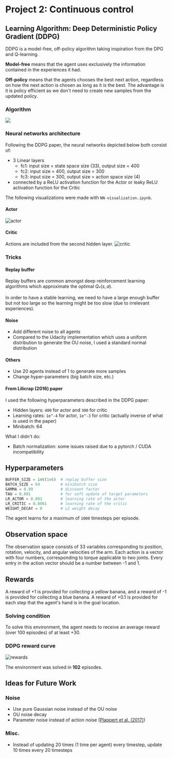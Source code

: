 # Project 2: Continuous control

<!-- The report clearly describes the learning algorithm, along with the chosen hyperparameters. It also describes the model architectures for any neural networks. -->

## Learning Algorithm: Deep Deterministic Policy Gradient (DDPG)

DDPG is a model-free, off-policy algorithm taking inspiration from the DPG and Q-learning.

__Model-free__ means that the agent uses exclusively the information contained in the experiences it had.

__Off-policy__ means that the agents chooses the best next action, regardless on how the next action is chosen as long as it is the best. The advantage is it is policy efficient as we don't need to create new samples from the updated policy.

### Algorithm

![](img/ddpg_algorithm.png)

### Neural networks architecture
Following the DDPG paper, the neural networks depicted below both consist of:
* 3 Linear layers
  * fc1: input size = state space size (33), output size = 400
  * fc2: input size = 400, output size = 300
  * fc3: input size = 300, output size = action space size (4)
* connected by a ReLU activation function for the Actor or leaky ReLU activation function for the Critic

The following visualizations were made with `NN-visualization.ipynb`.

#### Actor
![actor](img/actor-nn.svg)

#### Critic
Actions are included from the second hidden layer.
![critic](img/critic-nn.svg)

### Tricks

#### Replay buffer
Replay buffers are common amongst deep reinforcement learning algorithms which approximate the optimal $Q_*(s,a)$.

In order to have a stable learning, we need to have a large enough buffer but not too large so the learning might be too slow (due to irrelevant experiences).

#### Noise
* Add different noise to all agents
* Compared to the Udacity implementation which uses a uniform distribution to generate the OU noise, I used a standard normal distribution

#### Others
* Use 20 agents instead of 1 to generate more samples
* Change hyper-parameters (big batch size, etc.)

#### From Lilicrap (2016) paper
I used the following hyperparameters described in the DDPG paper:
* Hidden layers: `400` for actor and `300` for critic
* Learning rates: `1e^-4` for actor, `1e^-3` for critic (actually inverse of what is used in the paper)
* Minibatch: 64

What I didn't do:
* Batch normalization: some issues raised due to a pytorch / CUDA incompatibility


## Hyperparameters

```py
BUFFER_SIZE = int(1e6)  # replay buffer size
BATCH_SIZE = 64         # minibatch size
GAMMA = 0.99            # discount factor
TAU = 0.001             # for soft update of target parameters
LR_ACTOR = 0.001        # learning rate of the actor
LR_CRITIC = 0.0001      # learning rate of the critic
WEIGHT_DECAY = 0        # L2 weight decay
```
The agent learns for a maximum of `1000` timesteps per episode.

## Observation space
The observation space consists of 33 variables corresponding to position, rotation, velocity, and angular velocities of the arm. Each action is a vector with four numbers, corresponding to torque applicable to two joints. Every entry in the action vector should be a number between -1 and 1.

## Rewards
A reward of +1 is provided for collecting a yellow banana, and a reward of -1 is provided for collecting a blue banana.
A reward of +0.1 is provided for each step that the agent's hand is in the goal location.


### Solving condition
To solve this environment, the agent needs to receive an average reward (over 100 episodes) of at least +30.

### DDPG reward curve
![rewards](img/rewards-102.png)

The environment was solved in __102__ episodes.

## Ideas for Future Work

### Noise
* Use pure Gaussian noise instead of the OU noise
* OU noise decay
* Parameter noise instead of action noise ([Plappert et al. (2017)](https://arxiv.org/abs/1706.01905))

### Misc.
* Instead of updating 20 times (1 time per agent) every timestep, update 10 times every 20 timesteps
